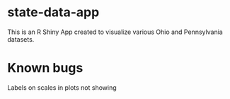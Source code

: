 # state-data-app

This is an R Shiny App created to visualize various Ohio and Pennsylvania datasets. 

# Known bugs
Labels on scales in plots not showing